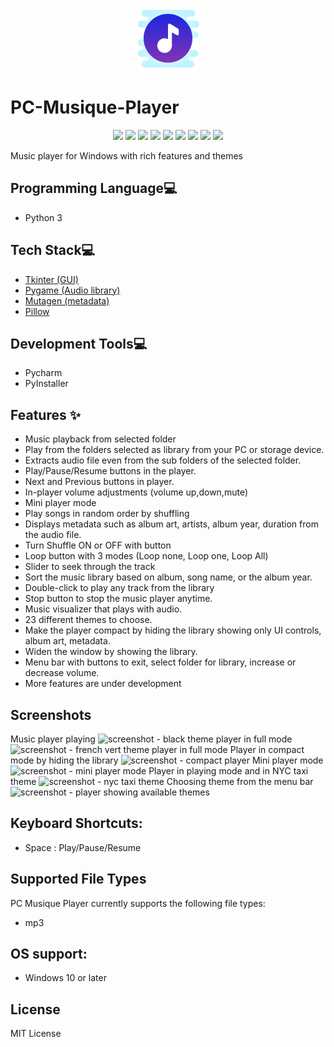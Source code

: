 <p align="center">
  <img src="https://github.com/reshmaharidhas/PC-Musique-Player/blob/main/logo.png" />
</p>

# PC-Musique-Player
<p align="center">
  <img src="https://api.visitorbadge.io/api/visitors?path=https%3A%2F%2Fgithub.com%2Freshmaharidhas%2FPC-Musique-Player&label=Visitors&labelColor=%23000000&countColor=%2300ff00&style=plastic&labelStyle=none" />
  <img src="https://img.shields.io/github/languages/top/reshmaharidhas/PC-Musique-Player?labelColor=%23000000&color=%230000FF" />
  <img src="https://img.shields.io/github/downloads/reshmaharidhas/PC-Musique-Player/total?labelColor=%23000000"/>
  <img src="https://img.shields.io/sourceforge/dt/pc-musique-player?label=Sourceforge%20downloads&labelColor=%23000000&color=red"/>
  <img src="https://img.shields.io/github/languages/code-size/reshmaharidhas/PC-Musique-Player?labelColor=%23000000&color=%230000FF" />
  <img src="https://img.shields.io/github/v/release/reshmaharidhas/PC-Musique-Player?labelColor=%23000000" />
  <img src="https://img.shields.io/github/release-date/reshmaharidhas/PC-Musique-Player?labelColor=%23000000" />
  <img src="https://img.shields.io/github/license/reshmaharidhas/PC-Musique-Player?labelColor=%23000000" />
  <img src="https://img.shields.io/github/created-at/reshmaharidhas/PC-Musique-Player?labelColor=%23000000" />
</p>
Music player for Windows with rich features and themes

## Programming Language💻
- Python 3

## Tech Stack💻 
- <a href="https://docs.python.org/3/library/tk.html">Tkinter (GUI)</a>
- <a href="https://www.pygame.org/news">Pygame (Audio library) </a>
- <a href="https://mutagen.readthedocs.io/en/latest/index.html">Mutagen (metadata)</a>
- <a href="https://pypi.org/project/pillow/">Pillow</a>

## Development Tools💻
- Pycharm
- PyInstaller

## Features ✨
- Music playback from selected folder
- Play from the folders selected as library from your PC or storage device.
- Extracts audio file even from the sub folders of the selected folder.
- Play/Pause/Resume buttons in the player.
- Next and Previous buttons in player.
- In-player volume adjustments (volume up,down,mute)
- Mini player mode
- Play songs in random order by shuffling
- Displays metadata such as album art, artists, album year, duration from the audio file.
- Turn Shuffle ON or OFF with button
- Loop button with 3 modes (Loop none, Loop one, Loop All)
- Slider to seek through the track
- Sort the music library based on album, song name, or the album year.
- Double-click to play any track from the library
- Stop button to stop the music player anytime.
- Music visualizer that plays with audio.
- 23 different themes to choose.
- Make the player compact by hiding the library showing only UI controls, album art, metadata.
- Widen the window by showing the library.
- Menu bar with buttons to exit, select folder for library, increase or decrease volume.
- More features are under development

## Screenshots
Music player playing 
![screenshot - black theme player in full mode](https://github.com/reshmaharidhas/PC-Musique-Player/assets/37250413/51f73553-7bd4-4ead-bd16-6bdcbc2613e3)
![screenshot - french vert theme player in full mode](https://github.com/reshmaharidhas/PC-Musique-Player/assets/37250413/46e89373-8503-4a43-a72b-ff46cd0eb36c)
Player in compact mode by hiding the library
![screenshot - compact player](https://github.com/reshmaharidhas/PC-Musique-Player/assets/37250413/6ce3679a-8ae0-4db0-984f-15d789de6c82)
Mini player mode
![screenshot - mini player mode](https://github.com/reshmaharidhas/PC-Musique-Player/assets/37250413/58f8f1a3-95e9-41ae-9f8c-2636834e1e86)
Player in playing mode and in NYC taxi theme
![screenshot - nyc taxi theme](https://github.com/reshmaharidhas/PC-Musique-Player/assets/37250413/4dc19a49-5ed1-4cd7-ad08-88677ab792f3)
Choosing theme from the menu bar
![screenshot - player showing available themes](https://github.com/reshmaharidhas/PC-Musique-Player/assets/37250413/96d6833f-99b9-44f7-8fae-e72465a390d8)

## Keyboard Shortcuts:
- Space : Play/Pause/Resume

## Supported File Types
PC Musique Player currently supports the following file types:
- mp3

## OS support:
- Windows 10 or later

## License
MIT License
